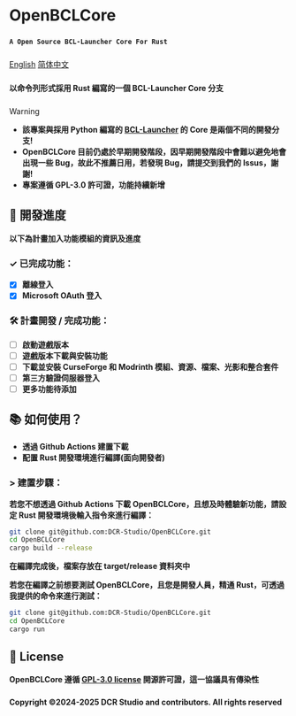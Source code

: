 # **OpenBCLCore**
#####
**```A Open Source BCL-Launcher Core For Rust```**
#####
[English](README.md)
[简体中文](README_ZH_CN.md)
#####
**以命令列形式採用 Rust 編寫的一個 BCL-Launcher Core 分支**
#####

> [!WARNING]
> * **該專案與採用 Python 編寫的 [BCL-Launcher](https://github.com/DCR-Studio/BCL-Launcher) 的 Core 是兩個不同的開發分支!**
> * **OpenBCLCore 目前仍處於早期開發階段，因早期開發階段中會難以避免地會出現一些 Bug，故此不推薦日用，若發現 Bug，請提交到我們的 Issus，謝謝!**
> * **專案遵循 GPL-3.0 許可證，功能持續新增**

#####

## **📆 開發進度**
**以下為計畫加入功能模組的資訊及進度**

#####

### **✓ 已完成功能：**

* [x] **離線登入**
* [x] **Microsoft OAuth 登入**
### **🛠️ 計畫開發 / 完成功能：**

* [ ] **啟動遊戲版本**
* [ ] **遊戲版本下載與安裝功能**
* [ ] **下載並安裝 CurseForge 和 Modrinth 模組、資源、檔案、光影和整合套件**
* [ ] **第三方驗證伺服器登入**
* [ ] **更多功能待添加**

#####

## **📚 如何使用？**

- **透過 Github Actions 建置下載**
- **配置 Rust 開發環境進行編譯(面向開發者)**
#####
### > **建置步驟：**

**若您不想透過 Github Actions 下載 OpenBCLCore，且想及時體驗新功能，請設定 Rust 開發環境後輸入指令來進行編譯：**

```bash
git clone git@github.com:DCR-Studio/OpenBCLCore.git
cd OpenBCLCore
cargo build --release
```

**在編譯完成後，檔案存放在 target/release 資料夾中**

**若您在編譯之前想要測試 OpenBCLCore，且您是開發人員，精通 Rust，可透過我提供的命令來進行測試：**

```bash
git clone git@github.com:DCR-Studio/OpenBCLCore.git
cd OpenBCLCore
cargo run
```

#####
## **📖 License**

**OpenBCLCore 遵循 **[GPL-3.0 license](LICENSE)** 開源許可證，這一協議具有傳染性**

#####
**Copyright ©2024-2025 DCR Studio and contributors. All rights reserved**
